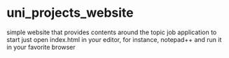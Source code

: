 # uni_projects_website
simple website that provides contents around the topic job application
to start just open index.html in your editor, for instance, notepad++ and run it in your favorite browser
